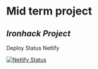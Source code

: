 # Mid term project
## _Ironhack Project_


Deploy Status Netlify

[![Netlify Status](https://api.netlify.com/api/v1/badges/0115b212-903e-42a3-b2c4-495e14aa4d0e/deploy-status)](https://app.netlify.com/sites/unrivaled-malasada-bea3f4/deploys)
